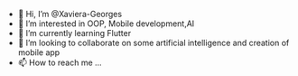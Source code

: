 - 👋 Hi, I’m @Xaviera-Georges
- 👀 I’m interested in OOP, Mobile development,AI
- 🌱 I’m currently learning Flutter
- 💞️ I’m looking to collaborate on some artificial intelligence and creation of mobile app
- 📫 How to reach me ...

<!---
Xaviera-Georges/Xaviera-Georges is a ✨ special ✨ repository because its `README.md` (this file) appears on your GitHub profile.
You can click the Preview link to take a look at your changes.
--->
